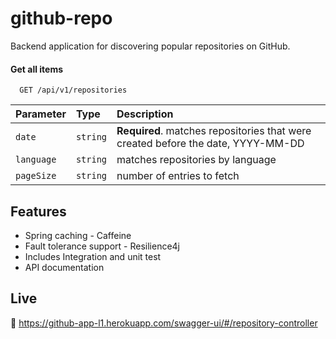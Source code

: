 # github-repo
Backend application for discovering popular
repositories on GitHub.

#### Get all items

```http
  GET /api/v1/repositories
```

| Parameter | Type     | Description                |
| :-------- | :------- | :------------------------- |
| `date` | `string` | **Required**. matches repositories that were created before the date, YYYY-MM-DD |
| `language` | `string` | matches repositories by language|
 `pageSize` | `string` | number of entries to fetch|





## Features

- Spring caching - Caffeine
- Fault tolerance support - Resilience4j
- Includes Integration and unit test
- API documentation

## Live

💫  https://github-app-l1.herokuapp.com/swagger-ui/#/repository-controller
